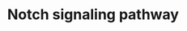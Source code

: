 ---
annotations:
- id: PW:0000204
  parent: signaling pathway
  type: Pathway Ontology
  value: Notch signaling pathway
authors:
- MaintBot
- Thomas
- Ddigles
- L Dupuis
- Eweitz
description: 'The Notch signaling pathway is an evolutionarily conserved, intercellular
  signaling mechanism essential for proper embryonic development in all metazoan organisms
  in the Animal kingdom. The Notch proteins (Notch1-Notch4 in vertebrates) are single-pass
  receptors that are activated by the Delta (or Delta-like) and Jagged/Serrate families
  of membrane-bound ligands. They are transported to the plasma membrane as cleaved,
  but otherwise intact polypeptides. Interaction with ligand leads to two additional
  proteolytic cleavages that liberate the Notch intracellular domain (NICD) from the
  plasma membrane. The NICD translocates to the nucleus, where it forms a complex
  with the DNA binding protein CSL, displacing a histone deacetylase (HDAc)-co-repressor
  (CoR) complex from CSL. Components of an activation complex, such as MAML1 and histone
  acetyltransferases (HATs), are recruited to the NICD-CSL complex, leading to the
  transcriptional activation of Notch target genes.  Source: [http://www.genome.jp/kegg-bin/show_pathway?org_name=map&mapno=04330&show_description=show
  KEGG]  Adapted from KEGG: http://www.genome.jp/kegg-bin/show_pathway?org_name=gga&mapno=04330'
last-edited: 2021-05-19
organisms:
- Gallus gallus
redirect_from:
- /index.php/Pathway:WP798
- /instance/WP798
revision: null
schema-jsonld:
- '@context': https://schema.org/
  '@id': https://wikipathways.github.io/pathways/WP798.html
  '@type': Dataset
  creator:
    '@type': Organization
    name: WikiPathways
  description: 'The Notch signaling pathway is an evolutionarily conserved, intercellular
    signaling mechanism essential for proper embryonic development in all metazoan
    organisms in the Animal kingdom. The Notch proteins (Notch1-Notch4 in vertebrates)
    are single-pass receptors that are activated by the Delta (or Delta-like) and
    Jagged/Serrate families of membrane-bound ligands. They are transported to the
    plasma membrane as cleaved, but otherwise intact polypeptides. Interaction with
    ligand leads to two additional proteolytic cleavages that liberate the Notch intracellular
    domain (NICD) from the plasma membrane. The NICD translocates to the nucleus,
    where it forms a complex with the DNA binding protein CSL, displacing a histone
    deacetylase (HDAc)-co-repressor (CoR) complex from CSL. Components of an activation
    complex, such as MAML1 and histone acetyltransferases (HATs), are recruited to
    the NICD-CSL complex, leading to the transcriptional activation of Notch target
    genes.  Source: [http://www.genome.jp/kegg-bin/show_pathway?org_name=map&mapno=04330&show_description=show
    KEGG]  Adapted from KEGG: http://www.genome.jp/kegg-bin/show_pathway?org_name=gga&mapno=04330'
  keywords:
  - '&amp;#xD;'
  - APH1A
  - APH1B
  - CREBBP
  - CTBP2
  - DLL3
  - DLL4
  - DTX1
  - DTX2
  - DTX3
  - DTX3L
  - DVL2
  - DVL3
  - HDAC1_CHICK
  - HDAC2_CHICK
  - HES1
  - JAG1
  - KCNJ5
  - LFNG_CHICK
  - MAML1
  - MAML3
  - MFNG
  - NCOR2
  - NOTCH1
  - NOTCH3
  - NOTCH4
  - NP_001004413.2
  - NP_001008682.1
  - NP_001012713.1
  - NP_001012908.1
  - NP_001026044.1
  - NP_989660.1
  - NP_990166.1
  - NP_990304.1
  - NUMBL
  - O42347_CHICK
  - PSN1_CHICK
  - PSN2_CHICK
  - PTCRA
  - Q5ZLZ2_CHICK
  - Q90ZI1_CHICK
  - Q9DEC9_CHICK
  - Q9IAK2_CHICK
  - RBPJ
  - RBPSUHL
  - RFNG_CHICK
  - TNF
  license: CC0
  name: Notch signaling pathway
seo: CreativeWork
title: Notch signaling pathway
wpid: WP798
---